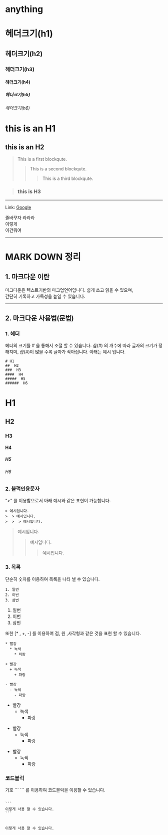 # anything

# 헤더크기(h1)
## 헤더크기(h2)
### 헤더크기(h3)
#### 헤더크기(h4)
##### 헤더크기(h5)
###### 헤더크기(h6)

this is an H1
==============

this is an H2
-------------
> This is a first     blockqute.
>	> This is a second blockqute.
>	> > This is a third blockqute.

> ### this is H3

***
Link: [Google][googlelink]

[googlelink]: https://google.com "Go google"

줄바꾸자     라라라   
이렇게   
이건뭐여
***
# MARK DOWN 정리
## 1. 마크다운 이란   
마크다운은 텍스트기반의 마크업언어입니다. 쉽게 쓰고 읽을 수 있으며,          
간단히 기록하고
가독성을 높일 수 있습니다.
***
## 2. 마크다운 사용법(문법)
### 1. 헤더

헤더의 크기를 # 을 통해서 조절 할 수 있습니다. 
샵(#) 의 개수에 따라 글자의 크기가 정해지며, 샵(#)이 많을 수록 글자가 작아집니다.
아래는 예시 입니다.

```
# H1
##  H2
###  H3
####  H4
#####  H5
######  H6

```

# H1
##  H2
###  H3
####  H4
#####  H5
######  H6

### 2. 블럭인용문자

">" 를 이용함으로서 아래 예시와 같은 표현이 가능합니다.

```
> 예시입니다.
>  > 예시입니다.
>  >  > 예시입니다.
```

> 예시입니다.
>  > 예시입니다.
>  >  > 예시입니다.

### 3. 목록

단순히 숫자를 이용하여 목록을 나타 낼 수 있습니다.

```
1. 일번
2. 이번
3. 삼번
```
1. 일번
2. 이번
3. 삼번

또한 [* , +, -] 를 이용하여 점, 원 ,사각형과 같은 것을 표현 할 수 있습니다.
```
* 빨강
  * 녹색
    * 파랑

+ 빨강
  + 녹색
    + 파랑

- 빨강
  - 녹색
    - 파랑

```
* 빨강
  * 녹색
    * 파랑

+ 빨강
  + 녹색
    + 파랑

- 빨강
  - 녹색
    - 파랑


### 코드블럭
기호 \``` ``` 를 이용하여 코드블럭을 이용할 수 있습니다.

<pre>
<code>
```
이렇게 사용 할 수 있습니다.
```
</code>
</pre>

```
이렇게 사용 할 수 있습니다.
```
